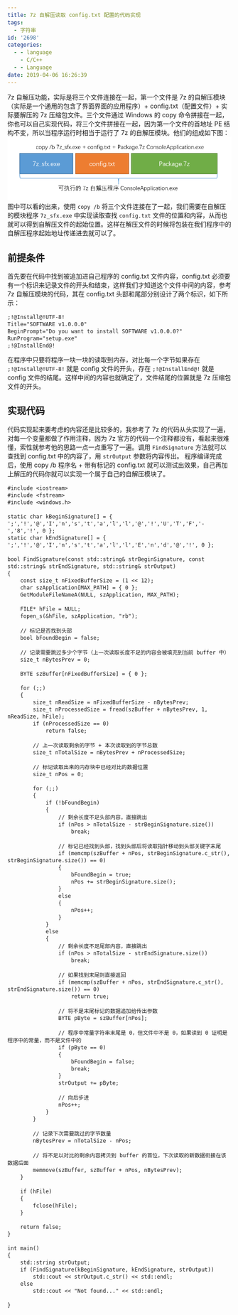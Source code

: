 ```yaml
---
title: 7z 自解压读取 config.txt 配置的代码实现
tags:
  - 字符串
id: '2698'
categories:
  - - language
    - C/C++
  - - Language
date: 2019-04-06 16:26:39
---
```


7z 自解压功能，实际是将三个文件连接在一起，第一个文件是 7z 的自解压模块（实际是一个通用的包含了界面界面的应用程序）+ config.txt（配置文件）+ 实际要解压的 7z 压缩包文件。三个文件通过 Windows 的 copy 命令拼接在一起，你也可以自己实现代码，将三个文件拼接在一起，因为第一个文件的首地址 PE 结构不变，所以当程序运行时相当于运行了 7z 的自解压模块。他们的组成如下图： [![](/images/2019/04/2019-04-06_16-19-30.png)](/images/2019/04/2019-04-06_16-19-30.png) 图中可以看的出来，使用 `copy /b` 将三个文件连接在了一起，我们需要在自解压的模块程序 `7z_sfx.exe` 中实现读取查找 `config.txt` 文件的位置和内容，从而也就可以得到自解压文件的起始位置。这样在解压文件的时候将包装在我们程序中的自解压程序起始地址传递进去就可以了。

## 前提条件

首先要在代码中找到被追加进自己程序的 config.txt 文件内容，config.txt 必须要有一个标识来记录文件的开头和结束，这样我们才知道这个文件中间的内容，参考 7z 自解压模块的代码，其在 config.txt 头部和尾部分别设计了两个标识，如下所示：

```
;!@Install@!UTF-8!
Title="SOFTWARE v1.0.0.0"
BeginPrompt="Do you want to install SOFTWARE v1.0.0.0?"
RunProgram="setup.exe"
;!@InstallEnd@!
```

在程序中只要将程序一块一块的读取到内存，对比每一个字节如果存在 `;!@Install@!UTF-8!` 就是 config 文件的开头，存在 `;!@InstallEnd@!` 就是 config 文件的结尾。这样中间的内容也就确定了，文件结尾的位置就是 7z 压缩包文件的开头。

## 实现代码

代码实现起来要考虑的内容还是比较多的，我参考了 7z 的代码从头实现了一遍，对每一个变量都做了作用注释，因为 7z 官方的代码一个注释都没有，看起来很难懂，索性就参考他的思路一点一点重写了一遍。调用 `FindSignature` 方法就可以查找到 config.txt 中的内容了，用 `strOutput` 参数将内容传出。 程序编译完成后，使用 copy /b 程序名 + 带有标记的 config.txt 就可以测试出效果，自己再加上解压的代码你就可以实现一个属于自己的自解压模块了。

```
#include <iostream>
#include <fstream>
#include <windows.h>

static char kBeginSignature[] = { ';','!','@','I','n','s','t','a','l','l','@','!','U','T','F','-','8','!', 0 };
static char kEndSignature[] = { ';','!','@','I','n','s','t','a','l','l','E','n','d','@','!', 0 };

bool FindSignature(const std::string& strBeginSignature, const std::string& strEndSignature, std::string& strOutput)
{
    const size_t nFixedBufferSize = (1 << 12);
    char szApplication[MAX_PATH] = { 0 };
    GetModuleFileNameA(NULL, szApplication, MAX_PATH);

    FILE* hFile = NULL;
    fopen_s(&hFile, szApplication, "rb");

    // 标记是否找到头部
    bool bFoundBegin = false;

    // 记录需要跳过多少个字节（上一次读取长度不足的内容会被填充到当前 buffer 中）
    size_t nBytesPrev = 0;

    BYTE szBuffer[nFixedBufferSize] = { 0 };

    for (;;)
    {
        size_t nReadSize = nFixedBufferSize - nBytesPrev;
        size_t nProcessedSize = fread(szBuffer + nBytesPrev, 1, nReadSize, hFile);
        if (nProcessedSize == 0)
            return false;

        // 上一次读取剩余的字节 + 本次读取到的字节总数
        size_t nTotalSize = nBytesPrev + nProcessedSize;

        // 标记读取出来的内存块中已经对比的数据位置
        size_t nPos = 0;

        for (;;)
        {
            if (!bFoundBegin)
            {
                // 剩余长度不足头部内容，直接跳出
                if (nPos > nTotalSize - strBeginSignature.size())
                    break;

                // 标记已经找到头部，找到头部后将读取指针移动到头部关键字末尾
                if (memcmp(szBuffer + nPos, strBeginSignature.c_str(), strBeginSignature.size()) == 0)
                {
                    bFoundBegin = true;
                    nPos += strBeginSignature.size();
                }
                else
                {
                    nPos++;
                }
            }
            else
            {
                // 剩余长度不足尾部内容，直接跳出
                if (nPos > nTotalSize - strEndSignature.size())
                    break;

                // 如果找到末尾则直接返回
                if (memcmp(szBuffer + nPos, strEndSignature.c_str(), strEndSignature.size()) == 0)
                    return true;

                // 将不是末尾标记的数据追加给传出参数
                BYTE pByte = szBuffer[nPos];

                // 程序中常量字符串末尾是 0，但文件中不是 0，如果读到 0 证明是程序中的常量，而不是文件中的
                if (pByte == 0)
                {
                    bFoundBegin = false;
                    break;
                }
                strOutput += pByte;

                // 向后步进
                nPos++;
            }
        }

        // 记录下次需要跳过的字节数量
        nBytesPrev = nTotalSize - nPos;

        // 将不足以对比的剩余内容拷贝到 buffer 的首位，下次读取的新数据衔接在该数据后面
        memmove(szBuffer, szBuffer + nPos, nBytesPrev);
    }

    if (hFile)
    {
        fclose(hFile);
    }

    return false;
}

int main()
{
    std::string strOutput;
    if (FindSignature(kBeginSignature, kEndSignature, strOutput))
        std::cout << strOutput.c_str() << std::endl;
    else
        std::cout << "Not found..." << std::endl;

}
```